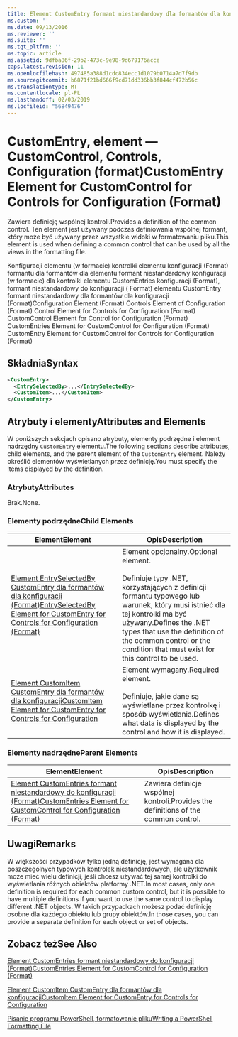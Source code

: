 ```yaml
---
title: Element CustomEntry formant niestandardowy dla formantów dla konfiguracji (Format) | Dokumentacja firmy Microsoft
ms.custom: ''
ms.date: 09/13/2016
ms.reviewer: ''
ms.suite: ''
ms.tgt_pltfrm: ''
ms.topic: article
ms.assetid: 9dfba86f-29b2-473c-9e98-9d679176acce
caps.latest.revision: 11
ms.openlocfilehash: 497485a388d1cdc834ecc1d1079b0714a7d7f9db
ms.sourcegitcommit: b6871f21bd666f9cd71dd336bb3f844cf472b56c
ms.translationtype: MT
ms.contentlocale: pl-PL
ms.lasthandoff: 02/03/2019
ms.locfileid: "56849476"
---
```

# <a name="customentry-element-for-customcontrol-for-controls-for-configuration-format"></a><span data-ttu-id="dddd3-102">CustomEntry, element — CustomControl, Controls, Configuration (format)</span><span class="sxs-lookup"><span data-stu-id="dddd3-102">CustomEntry Element for CustomControl for Controls for Configuration (Format)</span></span>

<span data-ttu-id="dddd3-103">Zawiera definicję wspólnej kontroli.</span><span class="sxs-lookup"><span data-stu-id="dddd3-103">Provides a definition of the common control.</span></span> <span data-ttu-id="dddd3-104">Ten element jest używany podczas definiowania wspólnej formant, który może być używany przez wszystkie widoki w formatowaniu pliku.</span><span class="sxs-lookup"><span data-stu-id="dddd3-104">This element is used when defining a common control that can be used by all the views in the formatting file.</span></span>

<span data-ttu-id="dddd3-105">Konfiguracji elementu (w formacie) kontrolki elementu konfiguracji (Format) formantu dla formantów dla elementu formant niestandardowy konfiguracji (w formacie) dla kontrolki elementu CustomEntries konfiguracji (Format), formant niestandardowy do konfiguracji ( Format) elementu CustomEntry formant niestandardowy dla formantów dla konfiguracji (Format)</span><span class="sxs-lookup"><span data-stu-id="dddd3-105">Configuration Element (Format) Controls Element of Configuration (Format) Control Element for Controls for Configuration (Format) CustomControl Element for Control for Configuration (Format) CustomEntries Element for CustomControl for Configuration (Format) CustomEntry Element for CustomControl for Controls for Configuration (Format)</span></span>

## <a name="syntax"></a><span data-ttu-id="dddd3-106">Składnia</span><span class="sxs-lookup"><span data-stu-id="dddd3-106">Syntax</span></span>

```xml
<CustomEntry>
  <EntrySelectedBy>...</EntrySelectedBy>
  <CustomItem>...</CustomItem>
</CustomEntry>

```

## <a name="attributes-and-elements"></a><span data-ttu-id="dddd3-107">Atrybuty i elementy</span><span class="sxs-lookup"><span data-stu-id="dddd3-107">Attributes and Elements</span></span>

<span data-ttu-id="dddd3-108">W poniższych sekcjach opisano atrybuty, elementy podrzędne i element nadrzędny `CustomEntry` elementu.</span><span class="sxs-lookup"><span data-stu-id="dddd3-108">The following sections describe attributes, child elements, and the parent element of the `CustomEntry` element.</span></span> <span data-ttu-id="dddd3-109">Należy określić elementów wyświetlanych przez definicję.</span><span class="sxs-lookup"><span data-stu-id="dddd3-109">You must specify the items displayed by the definition.</span></span>

### <a name="attributes"></a><span data-ttu-id="dddd3-110">Atrybuty</span><span class="sxs-lookup"><span data-stu-id="dddd3-110">Attributes</span></span>

<span data-ttu-id="dddd3-111">Brak.</span><span class="sxs-lookup"><span data-stu-id="dddd3-111">None.</span></span>

### <a name="child-elements"></a><span data-ttu-id="dddd3-112">Elementy podrzędne</span><span class="sxs-lookup"><span data-stu-id="dddd3-112">Child Elements</span></span>

|<span data-ttu-id="dddd3-113">Element</span><span class="sxs-lookup"><span data-stu-id="dddd3-113">Element</span></span>|<span data-ttu-id="dddd3-114">Opis</span><span class="sxs-lookup"><span data-stu-id="dddd3-114">Description</span></span>|
|-------------|-----------------|
|[<span data-ttu-id="dddd3-115">Element EntrySelectedBy CustomEntry dla formantów dla konfiguracji (Format)</span><span class="sxs-lookup"><span data-stu-id="dddd3-115">EntrySelectedBy Element for CustomEntry for Controls for Configuration (Format)</span></span>](./entryselectedby-element-for-customentry-for-controls-for-configuration-format.md)|<span data-ttu-id="dddd3-116">Element opcjonalny.</span><span class="sxs-lookup"><span data-stu-id="dddd3-116">Optional element.</span></span><br /><br /> <span data-ttu-id="dddd3-117">Definiuje typy .NET, korzystających z definicji formantu typowego lub warunek, który musi istnieć dla tej kontrolki ma być używany.</span><span class="sxs-lookup"><span data-stu-id="dddd3-117">Defines the .NET types that use the definition of the common control or the condition that must exist for this control to be used.</span></span>|
|[<span data-ttu-id="dddd3-118">Element CustomItem CustomEntry dla formantów dla konfiguracji</span><span class="sxs-lookup"><span data-stu-id="dddd3-118">CustomItem Element for CustomEntry for Controls for Configuration</span></span>](./customitem-element-for-customentry-for-controls-for-configuration-format.md)|<span data-ttu-id="dddd3-119">Element wymagany.</span><span class="sxs-lookup"><span data-stu-id="dddd3-119">Required element.</span></span><br /><br /> <span data-ttu-id="dddd3-120">Definiuje, jakie dane są wyświetlane przez kontrolkę i sposób wyświetlania.</span><span class="sxs-lookup"><span data-stu-id="dddd3-120">Defines what data is displayed by the control and how it is displayed.</span></span>|

### <a name="parent-elements"></a><span data-ttu-id="dddd3-121">Elementy nadrzędne</span><span class="sxs-lookup"><span data-stu-id="dddd3-121">Parent Elements</span></span>

|<span data-ttu-id="dddd3-122">Element</span><span class="sxs-lookup"><span data-stu-id="dddd3-122">Element</span></span>|<span data-ttu-id="dddd3-123">Opis</span><span class="sxs-lookup"><span data-stu-id="dddd3-123">Description</span></span>|
|-------------|-----------------|
|[<span data-ttu-id="dddd3-124">Element CustomEntries formant niestandardowy do konfiguracji (Format)</span><span class="sxs-lookup"><span data-stu-id="dddd3-124">CustomEntries Element for CustomControl for Configuration (Format)</span></span>](./customentries-element-for-customcontrol-for-controls-for-configuration-format.md)|<span data-ttu-id="dddd3-125">Zawiera definicje wspólnej kontroli.</span><span class="sxs-lookup"><span data-stu-id="dddd3-125">Provides the definitions of the common control.</span></span>|

## <a name="remarks"></a><span data-ttu-id="dddd3-126">Uwagi</span><span class="sxs-lookup"><span data-stu-id="dddd3-126">Remarks</span></span>

<span data-ttu-id="dddd3-127">W większości przypadków tylko jedną definicję, jest wymagana dla poszczególnych typowych kontrolek niestandardowych, ale użytkownik może mieć wielu definicji, jeśli chcesz używać tej samej kontrolki do wyświetlania różnych obiektów platformy .NET.</span><span class="sxs-lookup"><span data-stu-id="dddd3-127">In most cases, only one definition is required for each common custom control, but it is possible to have multiple definitions if you want to use the same control to display different .NET objects.</span></span> <span data-ttu-id="dddd3-128">W takich przypadkach możesz podać definicję osobne dla każdego obiektu lub grupy obiektów.</span><span class="sxs-lookup"><span data-stu-id="dddd3-128">In those cases, you can provide a separate definition for each object or set of objects.</span></span>

## <a name="see-also"></a><span data-ttu-id="dddd3-129">Zobacz też</span><span class="sxs-lookup"><span data-stu-id="dddd3-129">See Also</span></span>

[<span data-ttu-id="dddd3-130">Element CustomEntries formant niestandardowy do konfiguracji (Format)</span><span class="sxs-lookup"><span data-stu-id="dddd3-130">CustomEntries Element for CustomControl for Configuration (Format)</span></span>](./customentries-element-for-customcontrol-for-controls-for-configuration-format.md)

[<span data-ttu-id="dddd3-131">Element CustomItem CustomEntry dla formantów dla konfiguracji</span><span class="sxs-lookup"><span data-stu-id="dddd3-131">CustomItem Element for CustomEntry for Controls for Configuration</span></span>](./customitem-element-for-customentry-for-controls-for-configuration-format.md)

[<span data-ttu-id="dddd3-132">Pisanie programu PowerShell, formatowanie pliku</span><span class="sxs-lookup"><span data-stu-id="dddd3-132">Writing a PowerShell Formatting File</span></span>](./writing-a-powershell-formatting-file.md)
